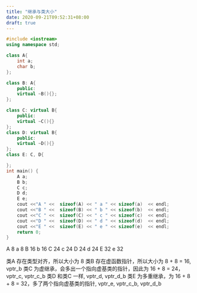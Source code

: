 ```yaml
---
title: "继承与类大小"
date: 2020-09-21T09:52:31+08:00
draft: true
---
```


```c++
#include <iostream>
using namespace std;

class A{
	int a;
	char b;
};

class B: A{
	public:
	virtual ~B(){};
};

class C: virtual B{
	public:
	virtual ~C(){}
};
class D: virtual B{
	public:
	virtual ~D(){}
};
class E: C, D{

};
int main() {
	A a;
	B b;
	C c;
	D d;
	E e;
	cout <<"A " <<  sizeof(A) << " a " << sizeof(a)  << endl;  
	cout <<"B " <<  sizeof(B) << " b " << sizeof(b)  << endl;
	cout <<"C " <<  sizeof(C) << " c " << sizeof(c)  << endl;
	cout <<"D " <<  sizeof(D) << " d " << sizeof(d)  << endl;
	cout <<"E " <<  sizeof(E) << " e " << sizeof(e)  << endl;
	return 0;
}
```

A 8 a 8
B 16 b 16
C 24 c 24
D 24 d 24
E 32 e 32

类A 存在类型对齐，所以大小为 8
类B 存在虚函数指针，所以大小为 8 + 8 = 16, vptr_b
类C 为虚继承，会多出一个指向虚基类的指针，因此为 16 + 8 = 24，vptr_c, vptr_c_b
类D 和类C 一样, vptr_d, vptr_d_b
类E 为多重继承，为 16 + 8 + 8 = 32，多了两个指向虚基类的指针, vptr_e, vptr_c_b, vptr_d_b
